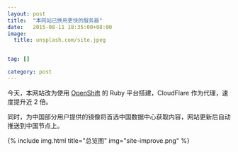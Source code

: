 ```yaml
---
layout: post
title:  "本网站已换用更快的服务器"
date:   2015-08-11 18:35:00+08:00
image:
  title: unsplash.com/site.jpeg


tag: []

category: post
---
```


今天，本网站改为使用 [OpenShift](https://www.openshift.com) 的 Ruby 平台搭建，CloudFlare 作为代理，速度提升近 2 倍。

同时，为中国部分用户提供的镜像将首选中国数据中心获取内容，网站更新后自动推送到中国节点上。

{% include img.html title="总览图" img="site-improve.png" %}
